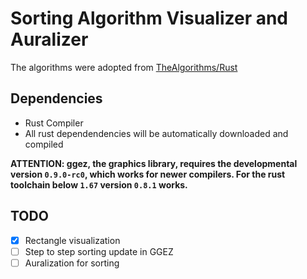 # Sorting Algorithm Visualizer and Auralizer

The algorithms were adopted from [TheAlgorithms/Rust](https://github.com/TheAlgorithms/Rust)

## Dependencies

- Rust Compiler
- All rust dependendencies will be automatically downloaded and compiled

**ATTENTION: ggez, the graphics library, requires the developmental version `0.9.0-rc0`, which works for newer compilers.
For the rust toolchain below `1.67` version `0.8.1` works.**

## TODO

- [x] Rectangle visualization
- [ ] Step to step sorting update in GGEZ
- [ ] Auralization for sorting
